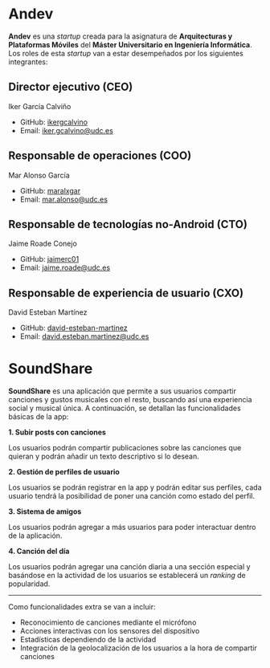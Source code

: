 # Andev

**Andev** es una _startup_ creada para la asignatura de **Arquitecturas y Plataformas Móviles** del **Máster Universitario en Ingeniería Informática**. Los roles de esta _startup_ van a estar desempeñados por los siguientes integrantes:

## Director ejecutivo (CEO)

Iker García Calviño
* GitHub: [ikergcalvino](https://github.com/ikergcalvino)
* Email: <iker.gcalvino@udc.es>

## Responsable de operaciones (COO)

Mar Alonso García
* GitHub: [maralxgar](https://github.com/maralxgar)
* Email: <mar.alonso@udc.es>

## Responsable de tecnologías no-Android (CTO)

Jaime Roade Conejo
* GitHub: [jaimerc01](https://github.com/jaimerc01)
* Email: <jaime.roade@udc.es>

## Responsable de experiencia de usuario (CXO)

David Esteban Martínez
* GitHub: [david-esteban-martinez](https://github.com/david-esteban-martinez)
* Email: <david.esteban.martinez@udc.es>

# SoundShare

**SoundShare** es una aplicación que permite a sus usuarios compartir canciones y gustos musicales con el resto, buscando así una experiencia social y musical única. A continuación, se detallan las funcionalidades básicas de la app:

**1. Subir posts con canciones**

Los usuarios podrán compartir publicaciones sobre las canciones que quieran y podrán añadir un texto descriptivo si lo desean.

**2. Gestión de perfiles de usuario**

Los usuarios se podrán registrar en la app y podrán editar sus perfiles, cada usuario tendrá la posibilidad de poner una canción como estado del perfil.

**3. Sistema de amigos**

Los usuarios podrán agregar a más usuarios para poder interactuar dentro de la aplicación.

**4. Canción del día**

Los usuarios podrán agregar una canción diaria a una sección especial y basándose en la actividad de los usuarios se establecerá un _ranking_ de popularidad.

***

Como funcionalidades extra se van a incluir:

* Reconocimiento de canciones mediante el micrófono
* Acciones interactivas con los sensores del dispositivo
* Estadísticas dependiendo de la actividad
* Integración de la geolocalización de los usuarios a la hora de compartir canciones